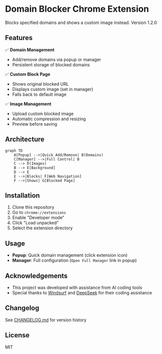 # Domain Blocker Chrome Extension

Blocks specified domains and shows a custom image instead. Version 1.2.0

## Features

✅ **Domain Management**
- Add/remove domains via popup or manager
- Persistent storage of blocked domains

✅ **Custom Block Page**
- Shows original blocked URL
- Displays custom image (set in manager)
- Falls back to default image

✅ **Image Management**
- Upload custom blocked image
- Automatic compression and resizing
- Preview before saving

## Architecture

```mermaid
graph TD
    A[Popup] -->|Quick Add/Remove| B(Domains)
    C[Manager] -->|Full Control| B
    C --> D(Images)
    B --> E[Background]
    D --> E
    E -->|Blocks| F[Web Navigation]
    F -->|Shows| G[Blocked Page]
```

## Installation

1. Clone this repository
2. Go to `chrome://extensions`
3. Enable "Developer mode"
4. Click "Load unpacked"
5. Select the extension directory

## Usage

- **Popup**: Quick domain management (click extension icon)
- **Manager**: Full configuration (`Open Full Manager` link in popup)

## Acknowledgements
- This project was developed with assistance from AI coding tools
- Special thanks to [Windsurf](https://windsurf.dev) and [DeepSeek](https://deepseek.com) for their coding assistance

## Changelog
See [CHANGELOG.md](CHANGELOG.md) for version history

## License
MIT
